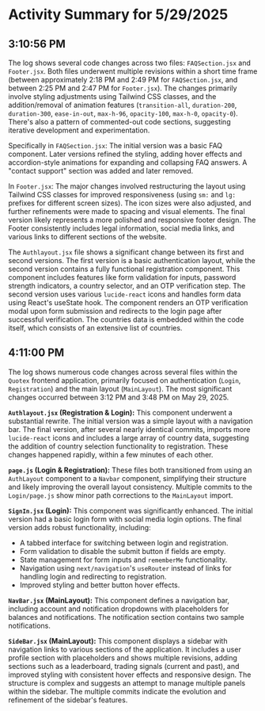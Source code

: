 # Activity Summary for 5/29/2025

## 3:10:56 PM
The log shows several code changes across two files: `FAQSection.jsx` and `Footer.jsx`.  Both files underwent multiple revisions within a short time frame (between approximately 2:18 PM and 2:49 PM for `FAQSection.jsx`, and between 2:25 PM and 2:47 PM for `Footer.jsx`).  The changes primarily involve styling adjustments using Tailwind CSS classes, and the addition/removal of animation features (`transition-all`, `duration-200`, `duration-300`, `ease-in-out`, `max-h-96`, `opacity-100`, `max-h-0`, `opacity-0`).  There's also a pattern of commented-out code sections, suggesting iterative development and experimentation.

Specifically in `FAQSection.jsx`:  The initial version was a basic FAQ component.  Later versions refined the styling, adding hover effects and accordion-style animations for expanding and collapsing FAQ answers. A "contact support" section was added and later removed.

In `Footer.jsx`:  The major changes involved restructuring the layout using Tailwind CSS classes for improved responsiveness (using `sm:` and `lg:` prefixes for different screen sizes).  The icon sizes were also adjusted, and further refinements were made to spacing and visual elements.  The final version likely represents a more polished and responsive footer design.  The Footer consistently includes legal information, social media links, and various links to different sections of the website.


The `Authlayout.jsx` file shows a significant change between its first and second versions. The first version is a basic authentication layout, while the second version contains a fully functional registration component.  This component includes features like form validation for inputs, password strength indicators, a country selector, and an OTP verification step.  The second version uses various `lucide-react` icons and handles form data using React's useState hook. The component renders an OTP verification modal upon form submission and redirects to the login page after successful verification. The countries data is embedded within the code itself, which consists of an extensive list of countries.


## 4:11:00 PM
The log shows numerous code changes across several files within the `Quotex` frontend application, primarily focused on authentication (`Login`, `Registration`) and the main layout (`MainLayout`).  The most significant changes occurred between 3:12 PM and 3:48 PM on May 29, 2025.

**`Authlayout.jsx` (Registration & Login):** This component underwent a substantial rewrite. The initial version was a simple layout with a navigation bar. The final version,  after several nearly identical commits, imports more `lucide-react` icons and  includes a large array of country data, suggesting the addition of country selection functionality to registration.  These changes happened rapidly, within a few minutes of each other.


**`page.js` (Login & Registration):**  These files both transitioned from using an `AuthLayout` component to a `Navbar` component, simplifying their structure and likely improving the overall layout consistency.  Multiple commits to the `Login/page.js` show minor path corrections to the `MainLayout` import.


**`SignIn.jsx` (Login):** This component was significantly enhanced.  The initial version had a basic login form with social media login options. The final version adds robust functionality, including:

*   A tabbed interface for switching between login and registration.
*   Form validation to disable the submit button if fields are empty.
*   State management for form inputs and `rememberMe` functionality.
*   Navigation using `next/navigation`'s `useRouter` instead of links for handling login and redirecting to registration.
*   Improved styling and better button hover effects.


**`NavBar.jsx` (MainLayout):** This component defines a navigation bar, including account and notification dropdowns with placeholders for balances and notifications.  The notification section contains two sample notifications.


**`SideBar.jsx` (MainLayout):** This component displays a sidebar with navigation links to various sections of the application.  It includes a user profile section with placeholders and shows multiple revisions, adding sections such as a leaderboard, trading signals (current and past), and improved styling with consistent hover effects and responsive design.  The structure is complex and suggests an attempt to manage multiple panels within the sidebar.  The multiple commits indicate the evolution and refinement of the sidebar's features.
